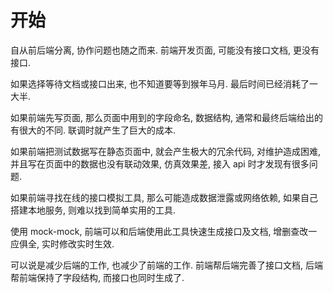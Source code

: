 # 开始
自从前后端分离, 协作问题也随之而来. 前端开发页面, 可能没有接口文档, 更没有接口.   
  
如果选择等待文档或接口出来, 也不知道要等到猴年马月. 最后时间已经消耗了一大半.  
  
如果前端先写页面, 那么页面中用到的字段命名, 数据结构, 通常和最终后端给出的有很大的不同. 联调时就产生了巨大的成本.  
  
如果前端把测试数据写在静态页面中, 就会产生极大的冗余代码, 对维护造成困难, 并且写在页面中的数据也没有联动效果, 仿真效果差, 接入 api 时才发现有很多问题.  
  
如果前端寻找在线的接口模拟工具, 那么可能造成数据泄露或网络依赖, 如果自己搭建本地服务, 则难以找到简单实用的工具.  
  
使用 mock-mock, 前端可以和后端使用此工具快速生成接口及文档, 增删查改一应俱全, 实时修改实时生效.  
  
可以说是减少后端的工作, 也减少了前端的工作. 前端帮后端完善了接口文档, 后端帮前端保持了字段结构, 而接口也同时生成了.  
